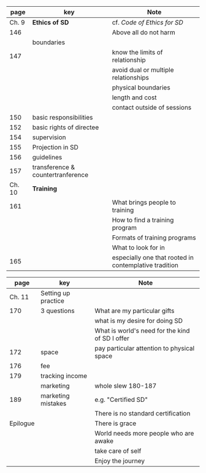 | page   | key                               | Note                                                  |
| ------ | --------------------------------- | ----------------------------------------------------- |
| Ch. 9  | **Ethics of SD**                  | cf. *Code of Ethics for SD*                           |
| 146    |                                   | Above all do not harm                                 |
|        | boundaries                        |                                                       |
| 147    |                                   | know the limits of relationship                       |
|        |                                   | avoid dual or multiple relationships                  |
|        |                                   | physical boundaries                                   |
|        |                                   | length and cost                                       |
|        |                                   | contact outside of sessions                           |
| 150    | basic responsibilities            |                                                       |
| 152    | basic rights of directee          |                                                       |
| 154    | supervision                       |                                                       |
| 155    | Projection in SD                  |                                                       |
| 156    | guidelines                        |                                                       |
| 157    | transference & countertranference |                                                       |
| Ch. 10 | **Training**                      |                                                       |
| 161    |                                   | What brings people to training                        |
|        |                                   | How to find a training program                        |
|        |                                   | Formats of training programs                          |
|        |                                   | What to look for in                                   |
| 165    |                                   | especially one that rooted in contemplative tradition |


| page     | key                 | Note                                            |
| -------- | ------------------- | ----------------------------------------------- |
| Ch. 11   | Setting up practice |                                                 |
| 170      | 3 questions         | What are my particular gifts                    |
|          |                     | what is my desire for doing SD                  |
|          |                     | What is world's need for the kind of SD I offer |
| 172      | space               | pay particular attention to physical space      |
| 176      | fee                 |                                                 |
| 179      | tracking income     |                                                 |
|          | marketing           | whole slew 180-187                              |
| 189      | marketing mistakes  | e.g. "Certified SD"                             |
|          |                     | There is no standard certification              |
| Epilogue |                     | There is grace                                  |
|          |                     | World needs more people who are awake           |
|          |                     | take care of self                               |
|          |                     | Enjoy the journey                               |
